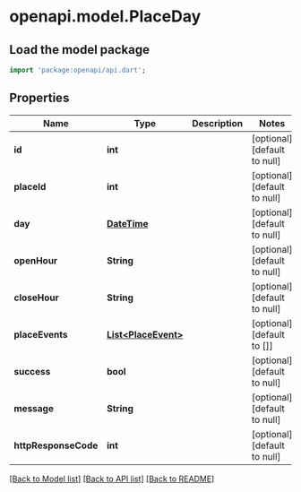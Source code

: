 # openapi.model.PlaceDay

## Load the model package
```dart
import 'package:openapi/api.dart';
```

## Properties
Name | Type | Description | Notes
------------ | ------------- | ------------- | -------------
**id** | **int** |  | [optional] [default to null]
**placeId** | **int** |  | [optional] [default to null]
**day** | [**DateTime**](DateTime.md) |  | [optional] [default to null]
**openHour** | **String** |  | [optional] [default to null]
**closeHour** | **String** |  | [optional] [default to null]
**placeEvents** | [**List&lt;PlaceEvent&gt;**](PlaceEvent.md) |  | [optional] [default to []]
**success** | **bool** |  | [optional] [default to null]
**message** | **String** |  | [optional] [default to null]
**httpResponseCode** | **int** |  | [optional] [default to null]

[[Back to Model list]](../README.md#documentation-for-models) [[Back to API list]](../README.md#documentation-for-api-endpoints) [[Back to README]](../README.md)


